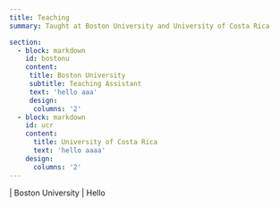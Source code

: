 ```yaml
---
title: Teaching
summary: Taught at Boston University and University of Costa Rica

section: 
  - block: markdown
    id: bostonu
    content:
     title: Boston University
     subtitle: Teaching Assistant
     text: 'hello aaa'
     design:
      columns: '2'
  - block: markdown
    id: ucr
    content:
      title: University of Costa Rica
      text: 'hello aaaa'
    design:
      columns: '2'
---
```

<style>
table {
    border-collapse: collapse;
}
table, th, td {
   border: 1px solid black;
}
blockquote {
    border-left: solid blue;
    padding-left: 10px;
}
</style>

| Boston University | Hello